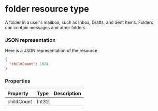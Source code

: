 # folder resource type

A folder in a user's mailbox, such as Inbox, Drafts, and Sent Items. Folders can contain messages and other folders.

### JSON representation

Here is a JSON representation of the resource

<!-- {
  "blockType": "resource",
  "optionalProperties": [

  ],
  "@odata.type": "microsoft.graph.folder"
}-->

```json
{
  "childCount": 1024
}

```
### Properties
| Property	   | Type	|Description|
|:---------------|:--------|:----------|
|childCount|Int32||

<!-- uuid: f922ff0f-65a4-48c0-98fb-a8cd73eb6da0
2015-10-19 10:04:34 UTC -->
<!-- {
  "type": "#page.annotation",
  "description": "folder resource",
  "keywords": "",
  "section": "documentation",
  "tocPath": ""
}-->